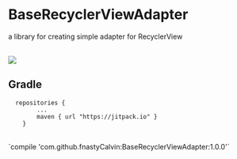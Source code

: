 # BaseRecyclerViewAdapter
a library for creating simple adapter for RecyclerView
</br>
</br>


[![](https://jitpack.io/v/fnastyCalvin/BaseRecyclerViewAdapter.svg)](https://jitpack.io/#fnastyCalvin/BaseRecyclerViewAdapter)

## Gradle
```
  repositories {
        ...
        maven { url "https://jitpack.io" }
    }
```
</br>
`compile 'com.github.fnastyCalvin:BaseRecyclerViewAdapter:1.0.0'`
